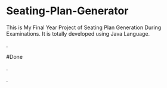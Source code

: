 # Seating-Plan-Generator

This is My Final Year Project of Seating Plan Generation During Examinations. It is totally developed using Java Language.


























































































































































.





















































#Done










































































































.




































































































































































































































































































































































































































































































.







































